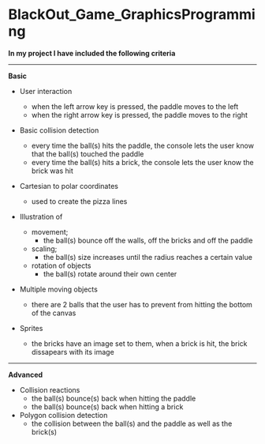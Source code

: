 # BlackOut_Game_GraphicsProgramming

**In my project I have included the following criteria**

***

**Basic**
  * User interaction 
    - when the left arrow key is pressed, the paddle moves to the left
    - when the right arrow key is pressed, the paddle moves to the right
                  
  * Basic collision detection 
    - every time the ball(s) hits the paddle, the console lets the user know that the ball(s) touched the paddle
    - every time the ball(s) hits a brick, the console lets the user know the brick was hit
  * Cartesian to polar coordinates 
    - used to create the pizza lines
  * Illustration of 
    - movement;
      + the ball(s) bounce off the walls, off the bricks and off the paddle
    - scaling; 
      + the ball(s) size increases until the radius reaches a certain value
    - rotation of objects 
      + the ball(s) rotate around their own center
  * Multiple moving objects 
    - there are 2 balls that the user has to prevent from hitting the bottom of the canvas
  * Sprites 
    - the bricks have an image set to them, when a brick is hit, the brick dissapears with its image
 
 ***
 
**Advanced**
  * Collision reactions 
    - the ball(s) bounce(s) back when hitting the paddle
    - the ball(s) bounce(s) back when hitting a brick
  * Polygon collision detection 
    - the collision between the ball(s) and the paddle as well as the brick(s)
